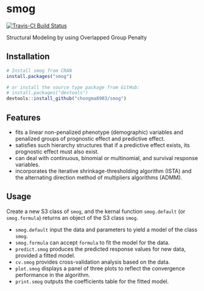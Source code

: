 # smog
[![Travis-CI Build Status](https://travis-ci.org/chongma1989/smog.svg?branch=master)](https://travis-ci.org/chongma1989/smog)

Structural Modeling by using Overlapped Group Penalty

## Installation
```r
# Install smog from CRAN
install.packages("smog")

# or install the source type package from GitHub:
# install.packages("devtools")
devtools::install_github("chongma8903/smog")
```

## Features
* fits a linear non-penalized phenotype (demographic) variables and penalized groups of prognostic effect and predictive effect.
* satisfies such hierarchy structures that if a predictive effect exists, its prognostic effect must also exist.
* can deal with continuous, binomial or multinomial, and survival response variables.
* incorporates the iterative shrinkage-thresholding algorithm (ISTA) and the alternating direction method of multipliers algorithms (ADMM).

## Usage
Create a new S3 class of `smog`, and the kernal function `smog.default` (or `smog.formula`) returns an object of the S3 class `smog`. 

* `smog.default` input the data and parameters to yield a model of the class `smog`.
* `smog.formula` can accept `formula` to fit the model for the data.
* `predict.smog` produces the predicted response values for new data, provided a fitted model. 
* `cv.smog` provides cross-validation analysis based on the data.  
* `plot.smog` displays a panel of three plots to reflect the convergence performance in the algorithm.
* `print.smog` outputs the coefficients table for the fitted model.
